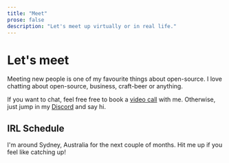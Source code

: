 ```yaml
---
title: "Meet"
prose: false
description: "Let's meet up virtually or in real life."
---
```


# Let's meet

Meeting new people is one of my favourite things about open-source. I love chatting about open-source, business,
craft-beer or anything.

If you want to chat, feel free free to book a [video call](https://cal.com/harlan-wilton/15min) with me. Otherwise,
just jump in my [Discord](https://discord.com/invite/5jDAMswWwX) and say hi.

## IRL Schedule

I'm around Sydney, Australia for the next couple of months. Hit me up if you feel like catching up!
